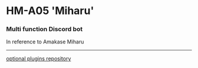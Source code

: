 # HM-A05 'Miharu'
### Multi function Discord bot

In reference to Amakase Miharu

* * *

[optional plugins repository](https://github.com/LaaZa/hm-a05-plugins)
